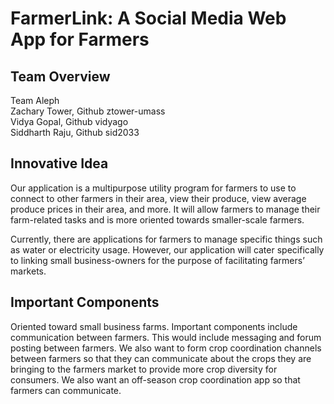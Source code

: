 # FarmerLink: A Social Media Web App for Farmers

## Team Overview

Team Aleph \
Zachary Tower, Github ztower-umass \
Vidya Gopal, Github vidyago \
Siddharth Raju, Github sid2033

## Innovative Idea

Our application is a multipurpose utility program for farmers to use to connect to other farmers in their area, view their produce, view average produce prices in their area, and more. It will allow farmers to manage their farm-related tasks and is more oriented towards smaller-scale farmers.

Currently, there are applications for farmers to manage specific things such as water or electricity usage. However, our application will cater specifically to linking small business-owners for the purpose of facilitating farmers’ markets.

## Important Components
Oriented toward small business farms.
Important components include communication between farmers.  This would include messaging and forum posting between farmers.  We also want to form crop coordination channels between farmers so that they can communicate about the crops they are bringing to the farmers market to provide more crop diversity for consumers.  We also want an off-season crop coordination app so that farmers can communicate.



